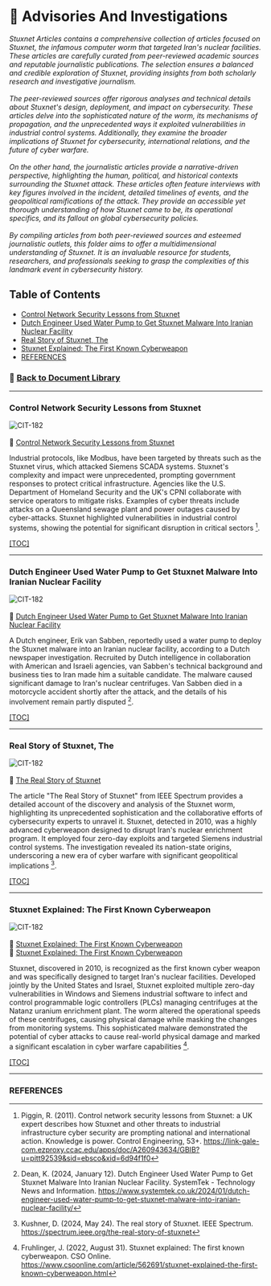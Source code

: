 # 📁 Advisories And Investigations
*Stuxnet Articles contains a comprehensive collection of articles focused on Stuxnet, the infamous computer worm that targeted Iran's nuclear facilities. These articles are carefully curated from peer-reviewed academic sources and reputable journalistic publications. The selection ensures a balanced and credible exploration of Stuxnet, providing insights from both scholarly research and investigative journalism.
<br/><br/>
The peer-reviewed sources offer rigorous analyses and technical details about Stuxnet's design, deployment, and impact on cybersecurity. These articles delve into the sophisticated nature of the worm, its mechanisms of propagation, and the unprecedented ways it exploited vulnerabilities in industrial control systems. Additionally, they examine the broader implications of Stuxnet for cybersecurity, international relations, and the future of cyber warfare.
<br/><br/>
On the other hand, the journalistic articles provide a narrative-driven perspective, highlighting the human, political, and historical contexts surrounding the Stuxnet attack. These articles often feature interviews with key figures involved in the incident, detailed timelines of events, and the geopolitical ramifications of the attack. They provide an accessible yet thorough understanding of how Stuxnet came to be, its operational specifics, and its fallout on global cybersecurity policies.
<br/><br/>
By compiling articles from both peer-reviewed sources and esteemed journalistic outlets, this folder aims to offer a multidimensional understanding of Stuxnet. It is an invaluable resource for students, researchers, and professionals seeking to grasp the complexities of this landmark event in cybersecurity history.*

## <a id="stuxnet-toc"></a>Table of Contents
- [Control Network Security Lessons from Stuxnet](#stuxnet-control-lessons)
- [Dutch Engineer Used Water Pump to Get Stuxnet Malware Into Iranian Nuclear Facility](#stuxnet-dutch-engineer)
- [Real Story of Stuxnet, The](#stuxnet-real-story)
- [Stuxnet Explained: The First Known Cyberweapon](#stuxnet-explained)
- [REFERENCES](#stuxnet-references)

### 📁 [Back to Document Library](../../Document%20Library/README.md#doclib-toc)

---
### <a id="stuxnet-control-lessons"></a>Control Network Security Lessons from Stuxnet
![CIT-182](https://img.shields.io/badge/182-CIT?style=plastic&logo=educative&logoColor=white&color=3358FF)
<br/><br/>
:page_facing_up: [Control Network Security Lessons from Stuxnet](Control%20Network%20Security%20Lessons%20from%20Stuxnet.PDF)<br/>

Industrial protocols, like Modbus, have been targeted by threats such as the Stuxnet virus, which attacked Siemens SCADA systems. Stuxnet's complexity and impact were unprecedented, prompting government responses to protect critical infrastructure. Agencies like the U.S. Department of Homeland Security and the UK's CPNI collaborate with service operators to mitigate risks. Examples of cyber threats include attacks on a Queensland sewage plant and power outages caused by cyber-attacks. Stuxnet highlighted vulnerabilities in industrial control systems, showing the potential for significant disruption in critical sectors [^3].

[[TOC]](#stuxnet-toc)
[^3]: Piggin, R. (2011). Control network security lessons from Stuxnet: a UK expert describes how Stuxnet and other threats to industrial infrastructure cyber security are prompting national and international action. Knowledge is power. Control Engineering, 53+. https://link-gale-com.ezproxy.ccac.edu/apps/doc/A260943634/GBIB?u=pitt92539&sid=ebsco&xid=6d94f1f0

---
### <a id="stuxnet-dutch-engineer"></a>Dutch Engineer Used Water Pump to Get Stuxnet Malware Into Iranian Nuclear Facility
![CIT-182](https://img.shields.io/badge/182-CIT?style=plastic&logo=educative&logoColor=white&color=3358FF)
<br/><br/>
:page_facing_up: [Dutch Engineer Used Water Pump to Get Stuxnet Malware Into Iranian Nuclear Facility](Dutch%20Engineer%20Used%20Water%20Pump%20to%20Get%20Stuxnet%20Malware%20Into%20Iranian%20Nuclear%20Facility%20-%20SystemTek%20-%20Technology%20news%20and%20information.pdf)<br/>

A Dutch engineer, Erik van Sabben, reportedly used a water pump to deploy the Stuxnet malware into an Iranian nuclear facility, according to a Dutch newspaper investigation. Recruited by Dutch intelligence in collaboration with American and Israeli agencies, van Sabben's technical background and business ties to Iran made him a suitable candidate. The malware caused significant damage to Iran's nuclear centrifuges. Van Sabben died in a motorcycle accident shortly after the attack, and the details of his involvement remain partly disputed [^1].

[[TOC]](#stuxnet-toc)
[^1]: ‌Dean, K. (2024, January 12). Dutch Engineer Used Water Pump to Get Stuxnet Malware Into Iranian Nuclear Facility. SystemTek - Technology News and Information. https://www.systemtek.co.uk/2024/01/dutch-engineer-used-water-pump-to-get-stuxnet-malware-into-iranian-nuclear-facility/

---
### <a id="stuxnet-real-story"></a>Real Story of Stuxnet, The
![CIT-182](https://img.shields.io/badge/182-CIT?style=plastic&logo=educative&logoColor=white&color=3358FF)
<br/><br/>
:page_facing_up: [The Real Story of Stuxnet](Real%20Story%20of%20Stuxnet%2C%20The.pdf)<br/>

The article "The Real Story of Stuxnet" from IEEE Spectrum provides a detailed account of the discovery and analysis of the Stuxnet worm, highlighting its unprecedented sophistication and the collaborative efforts of cybersecurity experts to unravel it. Stuxnet, detected in 2010, was a highly advanced cyberweapon designed to disrupt Iran's nuclear enrichment program. It employed four zero-day exploits and targeted Siemens industrial control systems. The investigation revealed its nation-state origins, underscoring a new era of cyber warfare with significant geopolitical implications​ [^4].

[[TOC]](#stuxnet-toc)
[^4]: Kushner, D. (2024, May 24). The real story of Stuxnet. IEEE Spectrum. https://spectrum.ieee.org/the-real-story-of-stuxnet

---
### <a id="stuxnet-explained"></a>Stuxnet Explained: The First Known Cyberweapon
![CIT-182](https://img.shields.io/badge/182-CIT?style=plastic&logo=educative&logoColor=white&color=3358FF)
<br/><br/>
:link: [Stuxnet Explained: The First Known Cyberweapon](https://www.csoonline.com/article/562691/stuxnet-explained-the-first-known-cyberweapon.html)<br/>
📄 [Stuxnet Explained: The First Known Cyberweapon](Stuxnet%20Explained%20The%20First%20Known%20Cyberweapon.pdf)<br/>

Stuxnet, discovered in 2010, is recognized as the first known cyber weapon and was specifically designed to target Iran's nuclear facilities. Developed jointly by the United States and Israel, Stuxnet exploited multiple zero-day vulnerabilities in Windows and Siemens industrial software to infect and control programmable logic controllers (PLCs) managing centrifuges at the Natanz uranium enrichment plant. The worm altered the operational speeds of these centrifuges, causing physical damage while masking the changes from monitoring systems. This sophisticated malware demonstrated the potential of cyber attacks to cause real-world physical damage and marked a significant escalation in cyber warfare capabilities​ [^2].

[[TOC]](#stuxnet-toc)
[^2]: Fruhlinger, J. (2022, August 31). Stuxnet explained: The first known cyberweapon. CSO Online. https://www.csoonline.com/article/562691/stuxnet-explained-the-first-known-cyberweapon.html

---
### <a id="stuxnet-references"></a>REFERENCES
